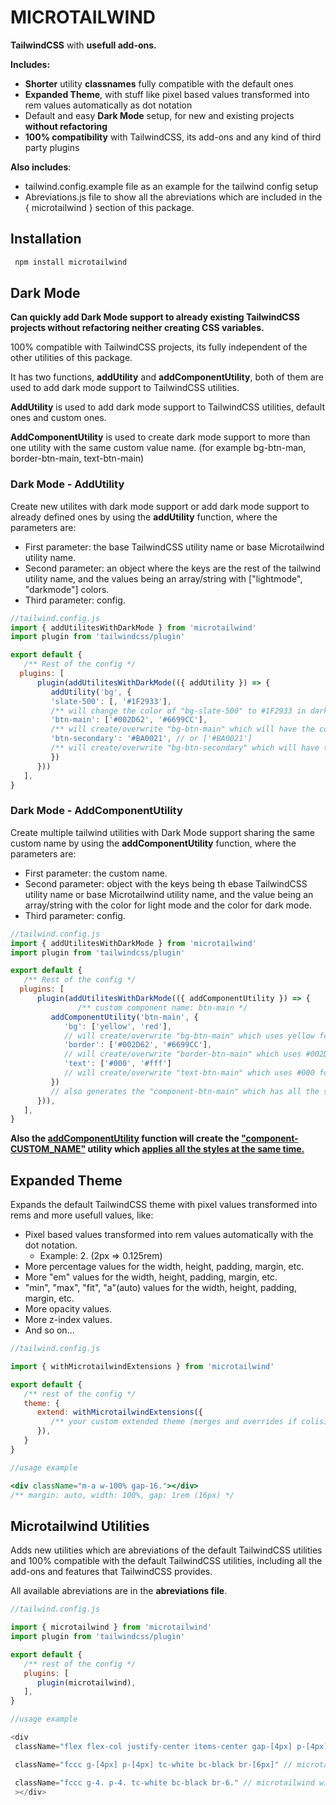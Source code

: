 
# MICROTAILWIND

**TailwindCSS** with **usefull add-ons.**

**Includes:**

- **Shorter** utility **classnames** fully compatible with the default ones
- **Expanded Theme**, with stuff like pixel based values transformed into rem values automatically as dot notation
- Default and easy **Dark Mode** setup, for new and existing projects **without refactoring**
- **100% compatibility** with TailwindCSS, its add-ons and any kind of third party plugins

**Also includes**:

- tailwind.config.example file as an example for the tailwind config setup
- Abreviations.js file to show all the abreviations which are included in the { microtailwind } section of this package.

## Installation

```bash
 npm install microtailwind
```

## Dark Mode

**Can quickly add Dark Mode support to already existing TailwindCSS projects without refactoring neither creating CSS variables.**

100% compatible with TailwindCSS projects, its fully independent of the other utilities of this package.

It has two functions, **addUtility** and **addComponentUtility**, both of them are used to add dark mode support to TailwindCSS utilities.

**AddUtility** is used to add dark mode support to TailwindCSS utilities, default ones and custom ones.

**AddComponentUtility** is used to create dark mode support to more than one utility with the same custom value name. (for example bg-btn-man, border-btn-main, text-btn-main)

### Dark Mode - AddUtility

Create new utilites with dark mode support or add dark mode support to already defined ones by using the **addUtility** function, where the parameters are:

- First parameter: the base TailwindCSS utility name or base Microtailwind utility name.
- Second parameter: an object where the keys are the rest of the tailwind utility name, and the values being an array/string with ["lightmode", "darkmode"] colors.
- Third parameter: config.
  
```javascript
//tailwind.config.js
import { addUtilitesWithDarkMode } from 'microtailwind'
import plugin from 'tailwindcss/plugin'

export default {
   /** Rest of the config */
  plugins: [
      plugin(addUtilitesWithDarkMode(({ addUtility }) => {
         addUtility('bg', {
         'slate-500': [, '#1F2933'],
         /** will change the color of "bg-slate-500" to #1F2933 in dark mode  */
         'btn-main': ['#002D62', '#6699CC'],
         /** will create/overwrite "bg-btn-main" which will have the color #002D62 in light mode and #6699CC in dark mode  */
         'btn-secondary': '#BA0021', // or ['#BA0021']
         /** will create/overwrite "bg-btn-secondary" which will have the color #BA0021 in light mode and dark mode */
         })
      }))
   ],
}
```

### Dark Mode - AddComponentUtility

Create multiple tailwind utilities with Dark Mode support sharing the same custom name by using the **addComponentUtility** function, where the parameters are:

- First parameter: the custom name.
- Second parameter: object with the keys being th ebase TailwindCSS utility name or base Microtailwind utility name, and the value being an array/string with the color for light mode and the color for dark mode.
- Third parameter: config.

```javascript
//tailwind.config.js
import { addUtilitesWithDarkMode } from 'microtailwind'
import plugin from 'tailwindcss/plugin'

export default {
   /** Rest of the config */
  plugins: [
      plugin(addUtilitesWithDarkMode(({ addComponentUtility }) => {
               /** custom component name: btn-main */
         addComponentUtility('btn-main', {
            'bg': ['yellow', 'red'], 
            // will create/overwrite "bg-btn-main" which uses yellow for lightmode and red for darkmode
            'border': ['#002D62', '#6699CC'], 
            // will create/overwrite "border-btn-main" which uses #002D62 for lightmode and #6699CC for darkmode
            'text': ['#000', '#fff']
            // will create/overwrite "text-btn-main" which uses #000 for lightmode and #fff for darkmode
         })
         // also generates the "component-btn-main" which has all the styles already applied
      })),
   ],
}
```

**Also the <u>addComponentUtility</u> function will create the <u>"component-CUSTOM_NAME"</u> utility which <u>applies all the styles at the same time.</u>**

## Expanded Theme

Expands the default TailwindCSS theme with pixel values transformed into rems and more usefull values, like:

- Pixel based values transformed into rem values automatically with the dot notation.
  - Example: 2. (2px => 0.125rem)
- More percentage values for the width, height, padding, margin, etc.
- More "em" values for the width, height, padding, margin, etc.
- "min", "max", "fit", "a"(auto) values for the width, height, padding, margin, etc.
- More opacity values.
- More z-index values.
- And so on...

```javascript
//tailwind.config.js

import { withMicrotailwindExtensions } from 'microtailwind'

export default {
   /** rest of the config */
   theme: {
      extend: withMicrotailwindExtensions({
         /** your custom extended theme (merges and overrides if colision the default and microtailwind extended themes) */
      }),
   }
}

```

```jsx
//usage example

<div className="m-a w-100% gap-16."></div> 
/** margin: auto, width: 100%, gap: 1rem (16px) */
```

## Microtailwind Utilities

Adds new utilities which are abreviations of the default TailwindCSS utilities and 100% compatible with the default TailwindCSS utilities, including all the add-ons and features that TailwindCSS provides.

All available abreviations are in the **abreviations file**.

```javascript
//tailwind.config.js

import { microtailwind } from 'microtailwind'
import plugin from 'tailwindcss/plugin'

export default {
   /** rest of the config */
   plugins: [
      plugin(microtailwind),
   ],
}
```

```javascript
//usage example

<div
 className="flex flex-col justify-center items-center gap-[4px] p-[4px] text-white border-black rounded-[6px]" // tailwindcss

 className="fccc g-[4px] p-[4px] tc-white bc-black br-[6px]" // microtailwind

 className="fccc g-4. p-4. tc-white bc-black br-6." // microtailwind with expanded theme
 ></div>
```
